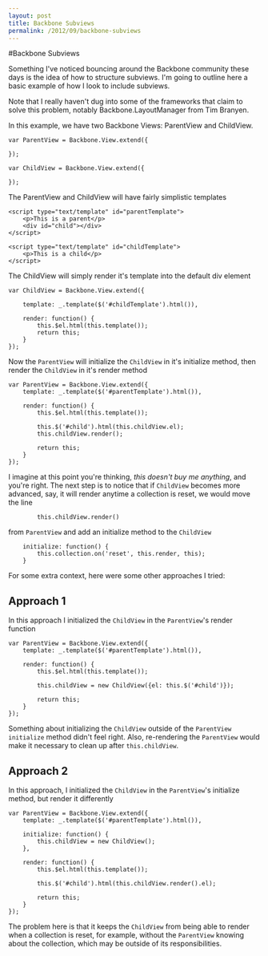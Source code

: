 ```yaml
---
layout: post
title: Backbone Subviews
permalink: /2012/09/backbone-subviews
---
```


#Backbone Subviews

Something I've noticed bouncing around the Backbone community these days is the idea of how to structure subviews. I'm going to outline here a basic example of how I look to include subviews.

Note that I really haven't dug into some of the frameworks that claim to solve this problem, notably Backbone.LayoutManager from Tim Branyen.

In this example, we have two Backbone Views: ParentView and ChildView.

	var ParentView = Backbone.View.extend({
		
	});

	var ChildView = Backbone.View.extend({
		
	});

The ParentView and ChildView will have fairly simplistic templates

	<script type="text/template" id="parentTemplate">
		<p>This is a parent</p>
		<div id="child"></div>
	</script>

	<script type="text/template" id="childTemplate">
		<p>This is a child</p>
	</script>

The ChildView will simply render it's template into the default div element

	var ChildView = Backbone.View.extend({

		template: _.template($('#childTemplate').html()),

		render: function() {
			this.$el.html(this.template());
			return this;
		}
	});

Now the `ParentView` will initialize the `ChildView` in it's initialize method, then render the `ChildView` in it's render method

	var ParentView = Backbone.View.extend({
		template: _.template($('#parentTemplate').html()),

		render: function() {
			this.$el.html(this.template());

			this.$('#child').html(this.childView.el);
			this.childView.render();

			return this;	
		}
	});

I imagine at this point you're thinking, *this doesn't buy me anything*, and you're right. The next step is to notice that if `ChildView` becomes more advanced, say, it will render anytime a collection is reset, we would move the line

			this.childView.render()

from `ParentView` and add an initialize method to the `ChildView`

		initialize: function() {
			this.collection.on('reset', this.render, this);
		}

For some extra context, here were some other approaches I tried:

## Approach 1

In this approach I initialized the `ChildView` in the `ParentView`'s render function

	var ParentView = Backbone.View.extend({
		template: _.template($('#parentTemplate').html()),

		render: function() {
			this.$el.html(this.template());

			this.childView = new ChildView({el: this.$('#child')});

			return this;	
		}
	});

Something about initializing the `ChildView` outside of the `ParentView initialize` method didn't feel right. Also, re-rendering the `ParentView` would make it necessary to clean up after `this.childView`.

## Approach 2

In this approach, I initialized the `ChildView` in the `ParentView`'s initialize method, but render it differently

	var ParentView = Backbone.View.extend({
		template: _.template($('#parentTemplate').html()),

		initialize: function() {
			this.childView = new ChildView();
		},

		render: function() {
			this.$el.html(this.template());

			this.$('#child').html(this.childView.render().el);

			return this;
		}
	});

The problem here is that it keeps the `ChildView` from being able to render when a collection is reset, for example, without the `ParentView` knowing about the collection, which may be outside of its responsibilities.